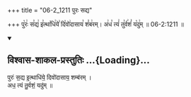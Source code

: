 +++
title = "06-2_1211 पुरः सद्य"

+++
पु꣡रः꣢ स꣣द्य꣢ इ꣣त्था꣡धि꣢ये꣣ दि꣡वो꣢दासाय꣣ शं꣡ब꣢रम्। अ꣢ध꣣ त्यं꣢ तु꣣र्व꣢शं꣣ य꣡दु꣢म् ॥ 06-2:1211 ॥

<div class="js_include" newlevelforh1="2" title="विश्वास-शाकल-प्रस्तुतिः" unfilled url="/vedAH_Rk/shAkalam/saMhitA/vishvAsa-prastutiH/09/061/02_puraH_sadya.md">
<details open><summary><h2>विश्वास-शाकल-प्रस्तुतिः ...{Loading}...</h2></summary>


पुरः॑ स॒द्य इ॒त्थाधि॑ये॒ दिवो॑दासाय॒ शम्ब॑रम् ।  
अध॒ त्यं तु॒र्वशं॒ यदु॑म् ॥

</details>
</div>